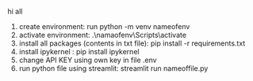 hi all
1. create environment: run python -m venv nameofenv
2. activate environment: .\namaofenv\Scripts\activate
3. install all packages (contents in txt file): pip install -r requirements.txt
4. install ipykernel : pip install ipykernel
5. change API KEY using own key in file .env
6. run python file using streamlit: streamlit run nameoffile.py
